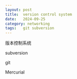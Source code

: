 ```yaml
---
layout: post
title:  version control system
date:   2024-09-25
category: networking 
tags:   git subversion  
---
```


版本控制系统

subversion

git

Mercurial